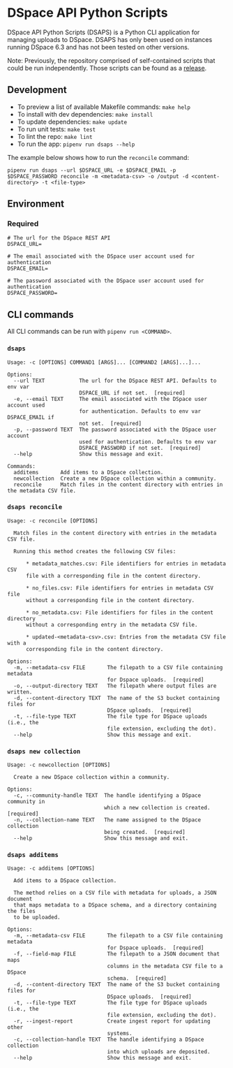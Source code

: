 # DSpace API Python Scripts

DSpace API Python Scripts (DSAPS) is a Python CLI application for managing uploads to DSpace. DSAPS has only been used on instances running DSpace 6.3 and has not been tested on other versions.

Note: Previously, the repository comprised of self-contained scripts that could be run independently. Those scripts can be found as a [release](https://github.com/MITLibraries/dspace-api-python-scripts/releases/tag/v1.0).

## Development

- To preview a list of available Makefile commands: `make help`
- To install with dev dependencies: `make install`
- To update dependencies: `make update`
- To run unit tests: `make test`
- To lint the repo: `make lint`
- To run the app: `pipenv run dsaps --help`

The example below shows how to run the `reconcile` command:

```
pipenv run dsaps --url $DSPACE_URL -e $DSPACE_EMAIL -p $DSPACE_PASSWORD reconcile -m <metadata-csv> -o /output -d <content-directory> -t <file-type>
```

## Environment 

### Required

```shell
# The url for the DSpace REST API
DSPACE_URL=

# The email associated with the DSpace user account used for authentication
DSPACE_EMAIL=

# The password associated with the DSpace user account used for authentication
DSPACE_PASSWORD=
```

## CLI commands

All CLI commands can be run with `pipenv run <COMMAND>`.

### `dsaps`

```
Usage: -c [OPTIONS] COMMAND1 [ARGS]... [COMMAND2 [ARGS]...]...

Options:
  --url TEXT           The url for the DSpace REST API. Defaults to env var
                       DSPACE_URL if not set.  [required]
  -e, --email TEXT     The email associated with the DSpace user account used
                       for authentication. Defaults to env var DSPACE_EMAIL if
                       not set.  [required]
  -p, --password TEXT  The password associated with the DSpace user account
                       used for authentication. Defaults to env var
                       DSPACE_PASSWORD if not set.  [required]
  --help               Show this message and exit.

Commands:
  additems       Add items to a DSpace collection.
  newcollection  Create a new DSpace collection within a community.
  reconcile      Match files in the content directory with entries in the metadata CSV file.
```

### `dsaps reconcile`

```
Usage: -c reconcile [OPTIONS]

  Match files in the content directory with entries in the metadata CSV file.

  Running this method creates the following CSV files:

      * metadata_matches.csv: File identifiers for entries in metadata CSV
      file with a corresponding file in the content directory.

      * no_files.csv: File identifiers for entries in metadata CSV file
      without a corresponding file in the content directory.

      * no_metadata.csv: File identifiers for files in the content directory
      without a corresponding entry in the metadata CSV file.

      * updated-<metadata-csv>.csv: Entries from the metadata CSV file with a
      corresponding file in the content directory.

Options:
  -m, --metadata-csv FILE       The filepath to a CSV file containing metadata
                                for Dspace uploads.  [required]
  -o, --output-directory TEXT   The filepath where output files are written.
  -d, --content-directory TEXT  The name of the S3 bucket containing files for
                                DSpace uploads.  [required]
  -t, --file-type TEXT          The file type for DSpace uploads (i.e., the
                                file extension, excluding the dot).
  --help                        Show this message and exit.
```

### `dsaps new collection`
```
Usage: -c newcollection [OPTIONS]

  Create a new DSpace collection within a community.

Options:
  -c, --community-handle TEXT  The handle identifying a DSpace community in
                               which a new collection is created.  [required]
  -n, --collection-name TEXT   The name assigned to the DSpace collection
                               being created.  [required]
  --help                       Show this message and exit.
```

### `dsaps additems`

```
Usage: -c additems [OPTIONS]

  Add items to a DSpace collection.

  The method relies on a CSV file with metadata for uploads, a JSON document
  that maps metadata to a DSpace schema, and a directory containing the files
  to be uploaded.

Options:
  -m, --metadata-csv FILE       The filepath to a CSV file containing metadata
                                for Dspace uploads.  [required]
  -f, --field-map FILE          The filepath to a JSON document that maps
                                columns in the metadata CSV file to a DSpace
                                schema.  [required]
  -d, --content-directory TEXT  The name of the S3 bucket containing files for
                                DSpace uploads.  [required]
  -t, --file-type TEXT          The file type for DSpace uploads (i.e., the
                                file extension, excluding the dot).
  -r, --ingest-report           Create ingest report for updating other
                                systems.
  -c, --collection-handle TEXT  The handle identifying a DSpace collection
                                into which uploads are deposited.
  --help                        Show this message and exit.
```
